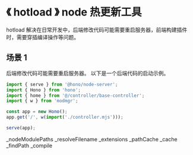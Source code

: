 # 《 hotload 》 node 热更新工具

hotload 解决在日常开发中，后端修改代码可能需要重启服务器，前端构建插件时，需要穿插编译操作等问题。

## 场景 1

后端修改代码可能需要重启服务器。
以下是一个后端代码的启动示例。

```javascript
import { serve } from '@hono/node-server';
import { Hono } from 'hono';
import { home } from '@/controller/base-controller';
import { w } from 'modmgr';

const app = new Hono();
app.get('/', w(import('./controller.mjs')));

serve(app);
```

\_nodeModulePaths
\_resolveFilename
\_extensions
\_pathCache
\_cache
\_findPath
\_compile
